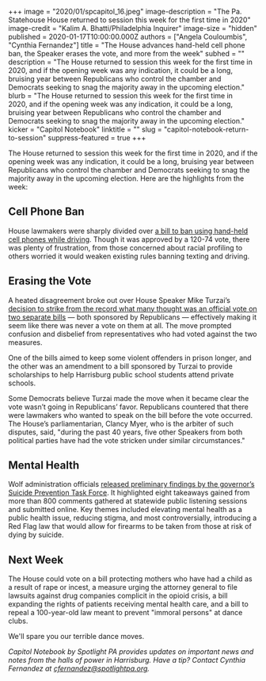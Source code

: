 +++
image = "2020/01/spcapitol_16.jpeg"
image-description = "The Pa. Statehouse House returned to session this week for the first time in 2020"
image-credit = "Kalim A. Bhatti/Philadelphia Inquirer"
image-size = "hidden"
published = 2020-01-17T10:00:00.000Z
authors = ["Angela Couloumbis", "Cynthia Fernandez"]
title = "The House advances hand-held cell phone ban, the Speaker erases the vote, and more from the week"
subhed = ""
description = "The House returned to session this week for the first time in 2020, and if the opening week was any indication, it could be a long, bruising year between Republicans who control the chamber and Democrats seeking to snag the majority away in the upcoming election."
blurb = "The House returned to session this week for the first time in 2020, and if the opening week was any indication, it could be a long, bruising year between Republicans who control the chamber and Democrats seeking to snag the majority away in the upcoming election."
kicker = "Capitol Notebook"
linktitle = ""
slug = "capitol-notebook-return-to-session"
suppress-featured = true
+++

The House returned to session this week for the first time in 2020, and if the opening week was any indication, it could be a long, bruising year between Republicans who control the chamber and Democrats seeking to snag the majority away in the upcoming election. Here are the highlights from the week:

## Cell Phone Ban

House lawmakers were sharply divided over <a href="https://www.pennlive.com/news/2020/01/pa-house-votes-to-stop-drivers-use-of-handheld-phones.html">a bill to ban using hand-held cell phones while driving</a>. Though it was approved by a 120-74 vote, there was plenty of frustration, from those concerned about racial profiling to others worried it would weaken existing rules banning texting and driving.

## Erasing the Vote

A heated disagreement broke out over House Speaker Mike Turzai’s <a href="https://whyy.org/articles/pa-democrats-say-house-speaker-struck-failed-gop-votes-from-the-record/"  >decision to strike from the record what many thought was an official vote on two separate bills</a> — both sponsored by Republicans — effectively making it seem like there was never a vote on them at all. The move prompted confusion and disbelief from representatives who had voted against the two measures.

One of the bills aimed to keep some violent offenders in prison longer, and the other was an amendment to a bill sponsored by Turzai to provide scholarships to help Harrisburg public school students attend private schools.

Some Democrats believe Turzai made the move when it became clear the vote wasn’t going in Republicans’ favor. Republicans countered that there were lawmakers who wanted to speak on the bill before the vote occurred. The House’s parliamentarian, Clancy Myer, who is the arbiter of such disputes, said, "during the past 40 years, five other Speakers from both political parties have had the vote stricken under similar circumstances."

## Mental Health

Wolf administration officials <a href="https://www.post-gazette.com/news/health/2020/01/02/Governor-wolf-pennsylvania-mental-health-services/stories/202001020126"  >released preliminary findings by the governor’s Suicide Prevention Task Force</a>. It highlighted eight takeaways gained from more than 800 comments gathered at statewide public listening sessions and submitted online. Key themes included elevating mental health as a public health issue, reducing stigma, and most controversially, introducing a Red Flag law that would allow for firearms to be taken from those at risk of dying by suicide.

## Next Week

The House could vote on a bill protecting mothers who have had a child as a result of rape or incest, a measure urging the attorney general to file lawsuits against drug companies complicit in the opioid crisis, a bill expanding the rights of patients receiving mental health care, and a bill to repeal a 100-year-old law meant to prevent "immoral persons" at dance clubs.

We'll spare you our terrible dance moves.

_Capitol Notebook by Spotlight PA provides updates on important news and notes from the halls of power in Harrisburg. Have a tip? Contact Cynthia Fernandez at cfernandez@spotlightpa.org._
